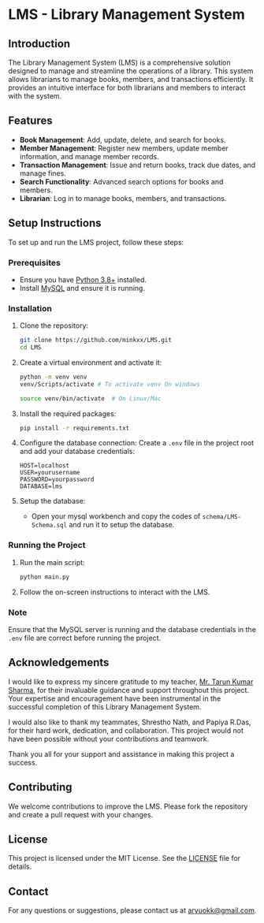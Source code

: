# LMS - Library Management System

## Introduction
The Library Management System (LMS) is a comprehensive solution designed to manage and streamline the operations of a library. This system allows librarians to manage books, members, and transactions efficiently. It provides an intuitive interface for both librarians and members to interact with the system.

## Features
- **Book Management**: Add, update, delete, and search for books.
- **Member Management**: Register new members, update member information, and manage member records.
- **Transaction Management**: Issue and return books, track due dates, and manage fines.
- **Search Functionality**: Advanced search options for books and members.
- **Librarian**: Log in to manage books, members, and transactions.

## Setup Instructions
To set up and run the LMS project, follow these steps:

### Prerequisites
- Ensure you have [Python 3.8+](https://www.python.org/downloads/) installed.
- Install [MySQL](https://www.mysql.com/) and ensure it is running.

### Installation
1. Clone the repository:
    ```bash
    git clone https://github.com/minkxx/LMS.git
    cd LMS
    ```

2. Create a virtual environment and activate it:
    ```bash
    python -m venv venv
    venv/Scripts/activate # To activate venv On windows

    source venv/bin/activate  # On Linux/Mac 
    ```

3. Install the required packages:
    ```bash
    pip install -r requirements.txt
    ```

4. Configure the database connection:
    Create a `.env` file in the project root and add your database credentials:
    ```env
    HOST=localhost
    USER=yourusername
    PASSWORD=yourpassword
    DATABASE=lms
    ```

5. Setup the database:
    - Open your mysql workbench and copy the codes of `schema/LMS-Schema.sql` and run it to setup the database.
### Running the Project
1. Run the main script:
    ```bash
    python main.py
    ```

2. Follow the on-screen instructions to interact with the LMS.

### Note
Ensure that the MySQL server is running and the database credentials in the `.env` file are correct before running the project.

## Acknowledgements

I would like to express my sincere gratitude to my teacher, [Mr. Tarun Kumar Sharma](https://github.com/ownway08), for their invaluable guidance and support throughout this project. Your expertise and encouragement have been instrumental in the successful completion of this Library Management System.

I would also like to thank my teammates, Shrestho Nath, and Papiya R.Das, for their hard work, dedication, and collaboration. This project would not have been possible without your contributions and teamwork.

Thank you all for your support and assistance in making this project a success.

## Contributing
We welcome contributions to improve the LMS. Please fork the repository and create a pull request with your changes.

## License
This project is licensed under the MIT License. See the [LICENSE](LICENSE) file for details.

## Contact
For any questions or suggestions, please contact us at [aryuokk@gmail.com](mailto:aryuokk@gmail.com).
